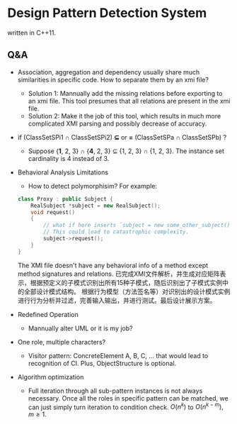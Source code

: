 # Design Pattern Detection System
written in C++11.

## Q&A
- Association, aggregation and dependency usually share much similarities in specific code. How to separate them by an xmi file?
    - Solution 1: Mannually add the missing relations before exporting to an xmi file. This tool presumes that all relations are present in the xmi file.
    - Solution 2: Make it the job of this tool, which results in much more complicated XMI parsing and possibly decrease of accuracy.

- if (ClassSetSPi1 ∩ ClassSetSPi2) **⊆** or **=** (ClassSetSPa ∩ ClassSetSPb) ? 
    - Suppose {**1**, 2, 3} ∩ {**4**, 2, 3} ⊆ {1, 2, 3} ∩ {1, 2, 3}. The instance set cardinality is 4 instead of 3.

- Behavioral Analysis Limitations
    - How to detect polymorphisim?
    For example:
    ```c++
    class Proxy : public Subject {
        RealSubject *subject = new RealSubject();
        void request()
        {
            // what if here inserts `subject = new some_other_subject()`
            // This could lead to catastrophic complexity.
            subject->request();
        }
    }
    ```
    The XMI file doesn't have any behavioral info of a method except method signatures and relations.
    已完成XMI文件解析，并生成对应矩阵表示，根据预定义的子模式识别出所有15种子模式，随后识别出了子模式实例中的全部设计模式结构。
    根据行为模型（方法签名等）对识别出的设计模式实例进行行为分析并过滤，完善输入输出，并进行测试。最后设计展示方案。
    
- Redefined Operation
  - Mannually alter UML or it is my job?

- One role, multiple characters?
  - Visitor pattern: ConcreteElement A, B, C, ... that would lead to recognition of CI. Plus, ObjectStructure is optional.

- Algorithm optimization
  - Full iteration through all sub-pattern instances is not always necessary. Once all the roles in specific pattern can be matched, we can just simply turn iteration to condition check. $O(n^k)$ to $O(n^{k-m}), m \ge 1$.